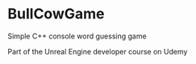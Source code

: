 # BullCowGame
Simple C++ console word guessing game

Part of the Unreal Engine developer course on Udemy
